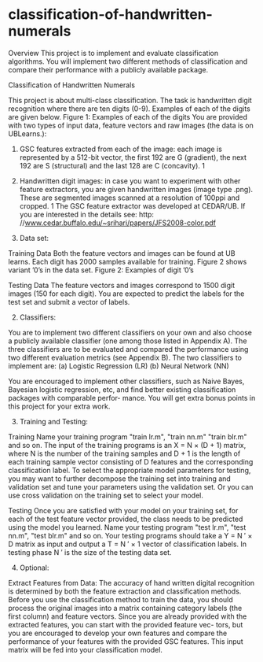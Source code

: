 classification-of-handwritten-numerals
======================================
Overview
This project is to implement and evaluate classification algorithms. You will implement two
different methods of classification and compare their performance with a publicly available
package.

Classification of Handwritten Numerals

This project is about multi-class classification. The task is handwritten digit recognition where
there are ten digits (0-9). Examples of each of the digits are given below.
Figure 1: Examples of each of the digits
You are provided with two types of input data, feature vectors and raw images (the data is
on UBLearns.):
1. GSC features extracted from each of the image: each image is represented by a 512-bit
vector, the first 192 are G (gradient), the next 192 are S (structural) and the last 128 are
C (concavity). 1
2. Handwritten digit images: in case you want to experiment with other feature extractors,
you are given handwritten images (image type .png). These are segmented images scanned
at a resolution of 100ppi and cropped.
1 The GSC feature extractor was developed at CEDAR/UB. If you are interested in the details see: http:
//www.cedar.buffalo.edu/~srihari/papers/JFS2008-color.pdf

1. Data set:

Training Data
Both the feature vectors and images can be found at UB learns. Each digit has 2000
samples available for training. Figure 2 shows variant ’0’s in the data set.
Figure 2: Examples of digit ’0’s

Testing Data
The feature vectors and images correspond to 1500 digit images (150 for each digit). You
are expected to predict the labels for the test set and submit a vector of labels.

2. Classifiers:

You are to implement two different classifiers on your own and also choose a publicly
available classifier (one among those listed in Appendix A). The three classifiers are to
be evaluated and compared the performance using two different evaluation metrics (see
Appendix B). The two classifiers to implement are:
(a) Logistic Regression (LR)
(b) Neural Network (NN)

You are encouraged to implement other classifiers, such as Naive Bayes, Bayesian logistic
regression, etc, and find better existing classification packages with comparable perfor-
mance. You will get extra bonus points in this project for your extra work.

3. Training and Testing:

Training
Name your training program "train lr.m", "train nn.m" "train blr.m" and so on.
The input of the training programs is an X = N × (D + 1) matrix, where N is the number
of the training samples and D + 1 is the length of each training sample vector consisting
of D features and the corresponding classification label. To select the appropriate model
parameters for testing, you may want to further decompose the training set into training
and validation set and tune your parameters using the validation set. Or you can use
cross validation on the training set to select your model.

Testing
Once you are satisfied with your model on your training set, for each of the test feature
vector provided, the class needs to be predicted using the model you learned. Name
your testing program "test lr.m", "test nn.m", "test blr.m" and so on. Your testing
programs should take a Y = N ′ × D matrix as input and output a T = N ′ × 1 vector of
classification labels. In testing phase N ′ is the size of the testing data set.

4. Optional:

Extract Features from Data: The accuracy of hand written digital recognition is
determined by both the feature extraction and classification methods. Before you use
the classification method to train the data, you should process the original images into a
matrix containing category labels (the first column) and feature vectors. Since you are
already provided with the extracted features, you can start with the provided feature vec-
tors, but you are encouraged to develop your own features and compare the performance
of your features with the provided GSC features. This input matrix will be fed into your
classification model.
